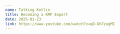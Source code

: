 ```yaml
---
name: Talking Kotlin
title: Becoming a KMP Expert
date: 2025-01-23
link: https://www.youtube.com/watch?v=qD-Gh7zugMI
---
```

